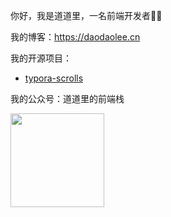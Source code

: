 你好，我是道道里，一名前端开发者👨‍💻

我的博客：https://daodaolee.cn

我的开源项目：
* [typora-scrolls](https://github.com/daodaolee/typora-scrolls)

我的公众号：道道里的前端栈

<img src="https://i.loli.net/2021/02/04/R6K7iwTcYjEfVke.jpg" width="150"/>
